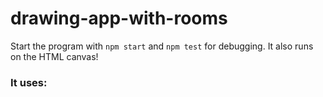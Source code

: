 # drawing-app-with-rooms
Start the program with `npm start` and `npm test` for debugging. It also runs on the HTML canvas!
### It uses: 
[express]:https://www.npmjs.com/package/express 
[socket.io]:https://www.npmjs.com/package/socket.io
[uuid]: https://www.npmjs.com/package/uuid
